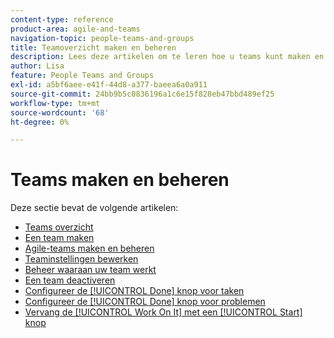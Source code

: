 ```yaml
---
content-type: reference
product-area: agile-and-teams
navigation-topic: people-teams-and-groups
title: Teamoverzicht maken en beheren
description: Lees deze artikelen om te leren hoe u teams kunt maken en beheren in Adobe Workfront.
author: Lisa
feature: People Teams and Groups
exl-id: a5bf6aee-e41f-44d8-a377-baeea6a0a911
source-git-commit: 24bb9b5c0836196a1c6e15f828eb47bbd489ef25
workflow-type: tm+mt
source-wordcount: '68'
ht-degree: 0%

---
```


# Teams maken en beheren

Deze sectie bevat de volgende artikelen:

* [Teams overzicht](../../people-teams-and-groups/create-and-manage-teams/teams-overview.md)
* [Een team maken](../../people-teams-and-groups/create-and-manage-teams/create-a-team.md)
* [Agile-teams maken en beheren](../../people-teams-and-groups/create-and-manage-teams/create-and-manage-agile-teams.md)
* [Teaminstellingen bewerken](../../people-teams-and-groups/create-and-manage-teams/edit-team-settings.md)
* [Beheer waaraan uw team werkt](../../people-teams-and-groups/create-and-manage-teams/manage-what-your-team-is-working-on.md)
* [Een team deactiveren](../../people-teams-and-groups/create-and-manage-teams/deactivate-a-team.md)
* [Configureer de [!UICONTROL Done] knop voor taken](../../people-teams-and-groups/create-and-manage-teams/configure-the-done-button-for-tasks.md)
* [Configureer de [!UICONTROL Done] knop voor problemen](../../people-teams-and-groups/create-and-manage-teams/configure-the-done-button-for-issues.md)
* [Vervang de [!UICONTROL Work On It] met een [!UICONTROL Start] knop](../../people-teams-and-groups/create-and-manage-teams/work-on-it-button-to-start-button.md)
